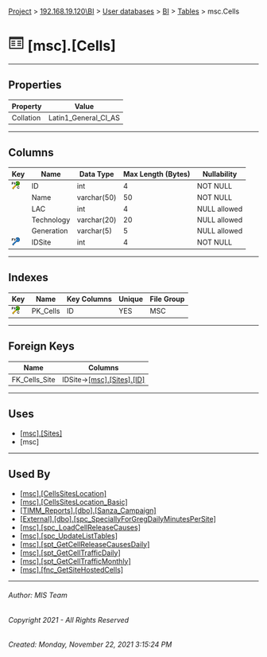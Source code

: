 #### 

[Project](../../../../index.md) > [192.168.19.120\\BI](../../../index.md) > [User databases](../../index.md) > [BI](../index.md) > [Tables](Tables.md) > msc.Cells

# ![Tables](../../../../Images/Table32.png) [msc].[Cells]

---

## <a name="#properties"></a>Properties

| Property | Value |
|---|---|
| Collation | Latin1_General_CI_AS |


---

## <a name="#columns"></a>Columns

| Key | Name | Data Type | Max Length (Bytes) | Nullability |
|---|---|---|---|---|
| [![Cluster Primary Key PK_Cells: ID](../../../../Images/pkcluster.png)](#indexes) | ID | int | 4 | NOT NULL |
|  | Name | varchar(50) | 50 | NOT NULL |
|  | LAC | int | 4 | NULL allowed |
|  | Technology | varchar(20) | 20 | NULL allowed |
|  | Generation | varchar(5) | 5 | NULL allowed |
| [![Foreign Keys FK_Cells_Site: [msc].[Sites].IDSite](../../../../Images/fk.png)](#foreignkeys) | IDSite | int | 4 | NOT NULL |


---

## <a name="#indexes"></a>Indexes

| Key | Name | Key Columns | Unique | File Group |
|---|---|---|---|---|
| [![Cluster Primary Key PK_Cells: ID](../../../../Images/pkcluster.png)](#indexes) | PK_Cells | ID | YES | MSC |


---

## <a name="#foreignkeys"></a>Foreign Keys

| Name | Columns |
|---|---|
| FK_Cells_Site | IDSite->[[msc].[Sites].[ID]](Sites.md) |


---

## <a name="#uses"></a>Uses

* [[msc].[Sites]](Sites.md)
* [msc]


---

## <a name="#usedby"></a>Used By

* [[msc].[CellsSitesLocation]](../Views/CellsSitesLocation.md)
* [[msc].[CellsSitesLocation_Basic]](../Views/CellsSitesLocation_Basic.md)
* [[TIMM_Reports].[dbo].[Sanza_Campaign]](../../TIMM_Reports/Programmability/Stored_Procedures/Sanza_Campaign.md)
* [[External].[dbo].[spc_SpeciallyForGregDailyMinutesPerSite]](../../External/Programmability/Stored_Procedures/spc_SpeciallyForGregDailyMinutesPerSite.md)
* [[msc].[spc_LoadCellReleaseCauses]](../Programmability/Stored_Procedures/spc_LoadCellReleaseCauses.md)
* [[msc].[spc_UpdateListTables]](../Programmability/Stored_Procedures/spc_UpdateListTables.md)
* [[msc].[spt_GetCellReleaseCausesDaily]](../Programmability/Stored_Procedures/spt_GetCellReleaseCausesDaily.md)
* [[msc].[spt_GetCellTrafficDaily]](../Programmability/Stored_Procedures/spt_GetCellTrafficDaily.md)
* [[msc].[spt_GetCellTrafficMonthly]](../Programmability/Stored_Procedures/spt_GetCellTrafficMonthly.md)
* [[msc].[fnc_GetSiteHostedCells]](../Programmability/Functions/Scalar-valued_Functions/fnc_GetSiteHostedCells.md)


---

###### Author:  MIS Team

###### Copyright 2021 - All Rights Reserved

###### Created: Monday, November 22, 2021 3:15:24 PM

